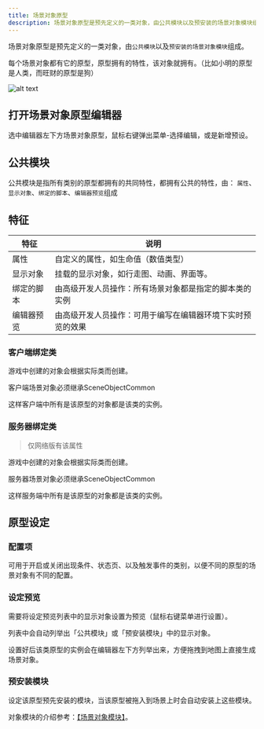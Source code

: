 ```yaml
---
title: 场景对象原型
description: 场景对象原型是预先定义的一类对象，由公共模块以及预安装的场景对象模块组成。
---
```


场景对象原型是预先定义的一类对象，由`公共模块`以及`预安装的场景对象模块`组成。

每个场景对象都有它的原型，原型拥有的特性，该对象就拥有。（比如小明的原型是人类，而旺财的原型是狗）

![alt text](https://cdn.gcw.wiki/gcw/image/zh_hans/getting-started/19.edit/7.prototype/image-1.png)

## 打开场景对象原型编辑器

选中编辑器左下方场景对象原型，鼠标右键弹出菜单-选择编辑，或是新增预设。

## 公共模块

公共模块是指所有类别的原型都拥有的共同特性，都拥有公共的特性，由： `属性`、`显示对象`、`绑定的脚本`、`编辑器预览`组成

## 特征

| 特征       | 说明                                                       |
| ---------- | ---------------------------------------------------------- |
| 属性       | 自定义的属性，如生命值（数值类型）                         |
| 显示对象   | 挂载的显示对象，如行走图、动画、界面等。                   |
| 绑定的脚本 | 由高级开发人员操作：所有场景对象都是指定的脚本类的实例     |
| 编辑器预览 | 由高级开发人员操作：可用于编写在编辑器环境下实时预览的效果 |

### 客户端绑定类

游戏中创建的对象会根据实际类而创建。

客户端场景对象必须继承SceneObjectCommon

这样客户端中所有是该原型的对象都是该类的实例。

### 服务器绑定类

> 仅网络版有该属性

游戏中创建的对象会根据实际类而创建。

服务器场景对象必须继承SceneObjectCommon

这样服务端中所有是该原型的对象都是该类的实例。

## 原型设定

### 配置项

可用于开启或关闭出现条件、状态页、以及触发事件的类别，以便不同的原型的场景对象有不同的配置。

### 设定预览

需要将设定预览列表中的显示对象设置为预览（鼠标右键菜单进行设置）。

列表中会自动列举出「公共模块」或「预安装模块」中的显示对象。

设置好后该类原型的实例会在编辑器左下方列举出来，方便拖拽到地图上直接生成场景对象。

### 预安装模块

设定该原型预先安装的模块，当该原型被拖入到场景上时会自动安装上这些模块。

对象模块的介绍参考：[【场景对象模块】](/zh_hans/getting-started/edit/sceneobjectmodule)。
